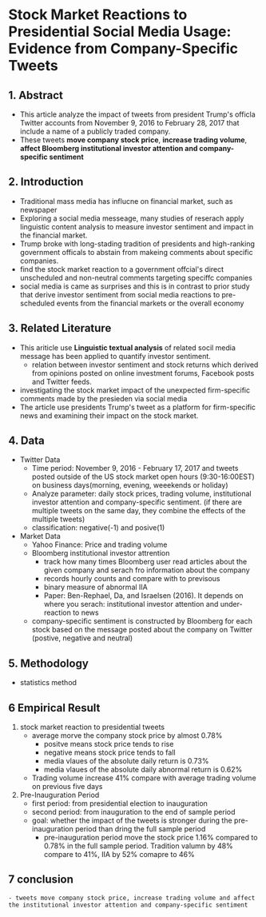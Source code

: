 # Stock Market Reactions to Presidential Social Media Usage: Evidence from Company-Specific Tweets

## 1. Abstract
- This article analyze the impact of tweets from president Trump's officla Twitter accounts from November 9, 2016 to February 28, 2017 that include a name of a publicly traded company. 
- These tweets **move company stock price**, **increase trading volume**, **affect Bloomberg institutional investor attention and company-specific sentiment**

## 2. Introduction
- Traditional mass media has influcne on financial market, such as newspaper
- Exploring a social media messeage, many studies of reserach apply linguistic content analysis to measure investor sentiment and impact in the financial market.
- Trump broke with long-stading tradition of presidents and high-ranking government officals to abstain from makeing comments about specific companies.
- find the stock market reaction to a government offcial's direct unscheduled and non-neutral comments targeting speciffc companies
- social media is came as surprises and this is in contrast to prior study that derive investor sentiment from social media reactions to pre-scheduled events from the financial markets or the overall economy

## 3. Related Literature
- This ariticle use **Linguistic textual analysis** of related socil media message has been applied to quantify investor sentiment.
	- relation between investor sentiment and stock returns which derived from opinions posted on online investment forums, Facebook posts and Twitter feeds.
- investigating the stock market impact of the unexpected firm-specific comments made by the presieden via social media
- The article use presidents Trump's tweet as a platform for firm-specific news and examining their impact on the stock market.

## 4. Data
- Twitter Data
	- Time period: November 9, 2016 - February 17, 2017 and tweets posted outside of the US stock market open hours (9:30-16:00EST) on business days(morning, evening, weeekends or holiday)
	- Analyze parameter: daily stock prices, trading volume, institutional investor attention and company-specific sentiment. (if there are multiple tweets on the same day, they combine the effects of the multiple tweets)
	- classification: negative(-1) and posive(1)
- Market Data
	- Yahoo Finance: Price and trading volume
	- Bloomberg institutional investor attrention
		- track how many times Bloomberg user read articles about the given company and serach fro information about the company
		- records hourly counts and compare with to previsous
		- binary measure of abnormal IIA
		- Paper: Ben-Rephael, Da, and Israelsen (2016). It depends on where you serach: institutional investor attention and under-reaction to news
	- company-specific sentiment is constructed by Bloomberg for each stock based on the message posted about the company on Twitter (postive, negative and neutral)

## 5. Methodology
- statistics method


## 6 Empirical Result
1. stock market reaction to presidential tweets
	- average morve the company stock price by almost 0.78%
		- positve means stock price tends to rise
		- negative means stock price tends to fall
		- media vlaues of the absolute daily return is 0.73%
		- media vlaues of the absolute daily abnormal return is 0.62%
	- Trading volume increase 41% compare with average trading volume on previous five days
2. Pre-Inauguration Period
	- first period: from presidential election to inauguration
	- second period: from inauguration to the end of sample period
	- goal: whether the impact of the tweets is stronger during the pre-inauguration period than dring the full sample period
		- pre-inauguration period move the stock price 1.16% compared to 0.78% in the full sample period. Tradition valumn by 48% compare to 41%, IIA by 52% comapre to 46%

## 7 conclusion

	- tweets move company stock price, increase trading volume and affect the institutional investor attention and company-specific sentiment
	














